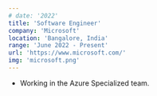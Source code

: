 ```yaml
---
# date: '2022'
title: 'Software Engineer'
company: 'Microsoft'
location: 'Bangalore, India'
range: 'June 2022 - Present'
url: 'https://www.microsoft.com/'
img: 'microsoft.png'
---
```


- Working in the Azure Specialized team.
<!-- - Working on cutting edge Cloud Computing. -->
<!-- - Creating systems that make millions of machines look like one big cloud, building highly scalable distributed systems. -->
